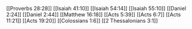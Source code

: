 [[Proverbs 28:28]]
[[Isaiah 41:10]]
[[Isaiah 54:14]]
[[Isaiah 55:10]]
[[Daniel 2:24]]
[[Daniel 2:44]]
[[Matthew 16:18]]
[[Acts 5:39]]
[[Acts 6:7]]
[[Acts 11:21]]
[[Acts 19:20]]
[[Colossians 1:6]]
[[2 Thessalonians 3:1]]
